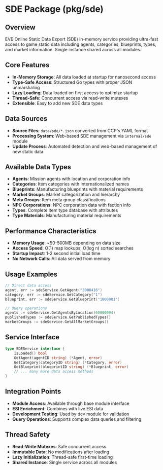 # SDE Package (pkg/sde)

## Overview
EVE Online Static Data Export (SDE) in-memory service providing ultra-fast access to game static data including agents, categories, blueprints, types, and market information. Single instance shared across all modules.

## Core Features
- **In-Memory Storage**: All data loaded at startup for nanosecond access
- **Type-Safe Access**: Structured Go types with proper JSON unmarshaling  
- **Lazy Loading**: Data loaded on first access to optimize startup
- **Thread-Safe**: Concurrent access via read-write mutexes
- **Extensible**: Easy to add new SDE data types

## Data Sources
- **Source Files**: `data/sde/*.json` converted from CCP's YAML format
- **Processing System**: Web-based SDE management via `internal/sde` module
- **Update Process**: Automated detection and web-based management of new static data

## Available Data Types
- **Agents**: Mission agents with location and corporation info
- **Categories**: Item categories with internationalized names
- **Blueprints**: Manufacturing blueprints with material requirements
- **Market Groups**: Market categorization and hierarchy
- **Meta Groups**: Item meta group classifications
- **NPC Corporations**: NPC corporation data with faction info
- **Types**: Complete item type database with attributes
- **Type Materials**: Manufacturing material requirements

## Performance Characteristics
- **Memory Usage**: ~50-500MB depending on data size
- **Access Speed**: O(1) map lookups, O(log n) sorted searches
- **Startup Impact**: 1-2 second initial load time
- **No Network Calls**: All data served from memory

## Usage Examples
```go
// Direct data access
agent, err := sdeService.GetAgent("3008416")
category, err := sdeService.GetCategory("1")
blueprint, err := sdeService.GetBlueprint("1000001")

// Query operations
agents := sdeService.GetAgentsByLocation(60000004)
publishedTypes := sdeService.GetPublishedTypes()
marketGroups := sdeService.GetAllMarketGroups()
```

## Service Interface
```go
type SDEService interface {
    IsLoaded() bool
    GetAgent(agentID string) (*Agent, error)
    GetCategory(categoryID string) (*Category, error)
    GetBlueprint(blueprintID string) (*Blueprint, error)
    // ... many more data access methods
}
```

## Integration Points
- **Module Access**: Available through base module interface
- **ESI Enrichment**: Combines with live ESI data
- **Development Testing**: Used by dev module for validation
- **Query Operations**: Supports complex data queries and filtering

## Thread Safety
- **Read-Write Mutexes**: Safe concurrent access
- **Immutable Data**: No modifications after loading
- **Lazy Initialization**: Thread-safe first-time loading
- **Shared Instance**: Single service across all modules